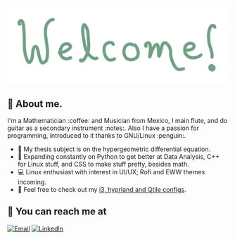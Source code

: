 <p align="center">
  <img src="greet.png" />
</p>

<!--- <p align="center"; style=font-size=20px>
  안녕!
</p> --->

## 🤔 About me.
<div align="left">
  <p>
    I'm a Mathematician :coffee: and Musician from Mexico, I main flute, and do guitar as a secondary instrument :notes:. Also I have a passion for programming, introduced to it thanks to GNU/Linux :penguin:.
  </p>
</div>
<ul>
<li>🔭 My thesis subject is on the hypergeometric differential equation.</li>
<li>🌱 Expanding constantly on Python to get better at Data Analysis, C++ for Linux stuff, and CSS to make stuff pretty, besides math.</li>
<li>💻 Linux enthusiast with interest in UI/UX; Rofi and EWW themes incoming.</li>
<li>🐧 Feel free to check out my <a href="https://github.com/celepharn/Linux-dotfiles">i3, hyprland and Qtile configs</a>.</li>
</ul>

## 👋 You can reach me at
[![Email](https://img.shields.io/badge/Email-f1f1f1?style=for-the-badge&logo=gmail&logoColor=0f111a)](mailto:celephrn@hotmail.com)
[![LinkedIn](https://img.shields.io/badge/LinkedIn-0077B5?style=for-the-badge&logo=linkedin&logoColor=white)](https://www.linkedin.com/in/emiliano-samario-8515a2283/)
